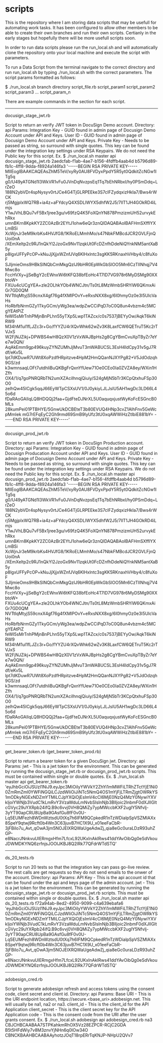 # scripts

This is the repository where I am storing data scripts that may be usefull for automating work tasks. It has been configured to allow other members to be able to create their own branches and run their own scripts. Certianly in the early stages but hopefully there will be more usefull scripts soon.

In order to run data scripts please run the run_local.sh and will automatically clone the repository onto your local machine and execute the script with parameters.

To run a Data Script from the terminal navigate to the correct directory and run run_local.sh by typing ./run_local.sh with the correct parameters. The script params formatted as follows:

$ ./run_local.sh branch directory script_file.rb script_param1 script_param2 script_param3 ... script_param_n

There are example commands in the section for each script.

------------------------------------------------------------------------------------------------------------

docusign_stage_jwt.rb


Script to return an verify JWT token in DocuSign Demo account.
Directory: api
Params: 
	Integration Key - GUID found in admin page of Docusign Demo Account under API and Keys.
	User ID - GUID found in admin page of Docusign Demo Account under API and Keys.
	Private Key - Needs to be passed as string, so surround with single quotes. This key can be found under the integration key settings under RSA Keypairs. We do not need the Public key for this script.
Ex.
	$ ./run_local.sh master api docusign_stage_jwt.rb 2aedcfab-f1ab-4ae7-b156-4fdffb4aab4d b5796d89-fb1c-4ff8-9dda-f8924a146fa3 '-----BEGIN RSA PRIVATE KEY-----
MIIEogIBAAKCAQEAsZhM5TeV/xyRy0AU8FVDyxPpdY5R5yt0QdkitZcNGw1ITg5q
g0/U49yATGNd1l3WkVR1vFu0JVnDqNvzpsEq1Tq7bEhNRbxI/hy0PSmDdq+LrZeO
188N2ybVDr4spNysyv0rtJCe4G4TjGLRPEEke3S7cIFZydqxizHkIa7/Bws4rWCK
rj5MgjpIxWQ7RB+ia4z+aFYdcyQ4XSDLlWYX5dhfW2J5/7llT1JH4GOkRD4iLmjs
Y1wJVhLBQu7vF5Bx1jree3gu/v69fzQ4K5FoXQnYN878PmzizmUH52urvykEhRkx
umnBKrn8KpkKY2ZC0AzBr2EYtJ1ohw6eQr3znQIDAQABAoIBAFHmSXfflYXLmBSi
XcWjnJr3eM9krbKs4HVJfG8/1KRoELMmhMo/s47NbkFMBcdJCR2GVLFjnQUoi0nA
/XEmXeltp2c9RJ1nQkYl2JzoGx9Nv11zqkUt0FcDZnfhDdeNiQYnkNM5antXaB5y
p8lgxUFFyPcOP+kNuJjXjjxWZnfJVq6KlHxlntc3sgKK5RKnaxhVHby4/c8fuXoF
SJIjmieOms9HBkSINQbCmMkgQzIJ9bHR0EpWkGbSlOO5Mn6CzTIlNhqj7V4Mwc8o
FccHVXy+jjSeBgY2cEWnxWi6tKFQ38bfEoHc4T7lD7VG978r6MyDSMg90XXbtoW+
FXUu4cUCgYEA+zle2OLhkYOb4WNCJtn/Ts0tL8MzWmbSHRYiW6QKmxAiGr7GD0QM
NVTtIqMtyjS59cnxX4gf76g4fXMlPOvY+eRxsNXX8xg/6I0hmyOz0e3I5UIcVaHs
HoRbfbNrmGZy1TkyGCm/yWg3ea/wdpZwCCiPqD7oC0Q8un4vbzm4c5MCgYEAtPiZ
feWI5sMrTnhPMjnBnPLhn55yTXp5Lwp1TAZcx/c0s7537jBEYyOw/AqkT6kiNRW9
M34hM1ul1fLJZc3r+Go/fYYZU4rXQvWhk62wZv3K8LaxfCW6QETruT5Kc2rTVJxS
W2FjNJZikj+DPWBS4wH8QzX0V1zVxWAJBpHs2g8CgYBmCvuXpTByZr7eYe7w0QN/
AqAkEmm9gp496kuyZYNZUMhJjMvuT3mWABUCSL3EsH4IdCpy31v5gJ7Rdf/eKv5L
Ipt7dKDuwR7UWt8XoPzdfHRpitzve4HpM2HmQQanNJXYPg82+V5JdOdzqh9GS/zd
k3wmnsaqLOFt7utdhliBuQKBgFrQxnYfUew71Oe0CEo0Ia0ZVZA8ey/WXin1HZfh
OX4/1/q7goPNRQRbTN2umXZAciIhnqjQiuiy/S24gMjN5bTr3KCpQtxhuFSp30O0
zelhQw45ICgk5qqJ66EyWTpCSXsUV1/0J0ykiyLJLJsIU5AH1wgDc3LD66L45o6d
fDaRAoGAIlqLQ8HDQQj2faa+GjdFteDJNrXL5U0aquqxjustWyKoFcESGncB0MLs
28kumPei01PTBHYE/5GnwUkDCBEteT3b80EVUQ4HNp3cvZ1AlhFnv5GeWcpMmIek
mG7rEFqEyC2Gh9rmd69SmB9IyUfz3tU0xqAWWiHzZtlbiE881bY=
-----END RSA PRIVATE KEY-----'

------------------------------------------------------------------------------------------------------------

docusign_prod_jwt.rb


Script to return an verify JWT token in DocuSign Production account.
Directory: api
Params: 
	Integration Key - GUID found in admin page of Docusign Producation Account under API and Keys.
	User ID - GUID found in admin page of Docusign Demo Account under API and Keys.
	Private Key - Needs to be passed as string, so surround with single quotes. This key can be found under the integration key settings under RSA Keypairs. We do not need the Public key for this script.
Ex.
	$ ./run_local.sh master api docusign_prod_jwt.rb 2aedcfab-f1ab-4ae7-b156-4fdffb4aab4d b5796d89-fb1c-4ff8-9dda-f8924a146fa3 '-----BEGIN RSA PRIVATE KEY-----
MIIEogIBAAKCAQEAsZhM5TeV/xyRy0AU8FVDyxPpdY5R5yt0QdkitZcNGw1ITg5q
g0/U49yATGNd1l3WkVR1vFu0JVnDqNvzpsEq1Tq7bEhNRbxI/hy0PSmDdq+LrZeO
188N2ybVDr4spNysyv0rtJCe4G4TjGLRPEEke3S7cIFZydqxizHkIa7/Bws4rWCK
rj5MgjpIxWQ7RB+ia4z+aFYdcyQ4XSDLlWYX5dhfW2J5/7llT1JH4GOkRD4iLmjs
Y1wJVhLBQu7vF5Bx1jree3gu/v69fzQ4K5FoXQnYN878PmzizmUH52urvykEhRkx
umnBKrn8KpkKY2ZC0AzBr2EYtJ1ohw6eQr3znQIDAQABAoIBAFHmSXfflYXLmBSi
XcWjnJr3eM9krbKs4HVJfG8/1KRoELMmhMo/s47NbkFMBcdJCR2GVLFjnQUoi0nA
/XEmXeltp2c9RJ1nQkYl2JzoGx9Nv11zqkUt0FcDZnfhDdeNiQYnkNM5antXaB5y
p8lgxUFFyPcOP+kNuJjXjjxWZnfJVq6KlHxlntc3sgKK5RKnaxhVHby4/c8fuXoF
SJIjmieOms9HBkSINQbCmMkgQzIJ9bHR0EpWkGbSlOO5Mn6CzTIlNhqj7V4Mwc8o
FccHVXy+jjSeBgY2cEWnxWi6tKFQ38bfEoHc4T7lD7VG978r6MyDSMg90XXbtoW+
FXUu4cUCgYEA+zle2OLhkYOb4WNCJtn/Ts0tL8MzWmbSHRYiW6QKmxAiGr7GD0QM
NVTtIqMtyjS59cnxX4gf76g4fXMlPOvY+eRxsNXX8xg/6I0hmyOz0e3I5UIcVaHs
HoRbfbNrmGZy1TkyGCm/yWg3ea/wdpZwCCiPqD7oC0Q8un4vbzm4c5MCgYEAtPiZ
feWI5sMrTnhPMjnBnPLhn55yTXp5Lwp1TAZcx/c0s7537jBEYyOw/AqkT6kiNRW9
M34hM1ul1fLJZc3r+Go/fYYZU4rXQvWhk62wZv3K8LaxfCW6QETruT5Kc2rTVJxS
W2FjNJZikj+DPWBS4wH8QzX0V1zVxWAJBpHs2g8CgYBmCvuXpTByZr7eYe7w0QN/
AqAkEmm9gp496kuyZYNZUMhJjMvuT3mWABUCSL3EsH4IdCpy31v5gJ7Rdf/eKv5L
Ipt7dKDuwR7UWt8XoPzdfHRpitzve4HpM2HmQQanNJXYPg82+V5JdOdzqh9GS/zd
k3wmnsaqLOFt7utdhliBuQKBgFrQxnYfUew71Oe0CEo0Ia0ZVZA8ey/WXin1HZfh
OX4/1/q7goPNRQRbTN2umXZAciIhnqjQiuiy/S24gMjN5bTr3KCpQtxhuFSp30O0
zelhQw45ICgk5qqJ66EyWTpCSXsUV1/0J0ykiyLJLJsIU5AH1wgDc3LD66L45o6d
fDaRAoGAIlqLQ8HDQQj2faa+GjdFteDJNrXL5U0aquqxjustWyKoFcESGncB0MLs
28kumPei01PTBHYE/5GnwUkDCBEteT3b80EVUQ4HNp3cvZ1AlhFnv5GeWcpMmIek
mG7rEFqEyC2Gh9rmd69SmB9IyUfz3tU0xqAWWiHzZtlbiE881bY=
-----END RSA PRIVATE KEY-----'

------------------------------------------------------------------------------------------------------------

get_bearer_token.rb (get_bearer_token_prod.rb)

Script to return a bearer token for a given DocuSign jwt.
Directory: api
Params: 
	jwt - This is a jwt token for the environment. This can be generated by running the docusign_stage_jwt.rb or docusign_prod_jwt.rb scripts. This must be contained within single or double quotes.
Ex.
	$ ./run_local.sh master api get_bearer_token.rb 'eyJhbGciOiJSUzI1NiJ9.eyJpc3MiOiIyYWVkY2ZhYi1mMWFiLTRhZTctYjE1Ni00ZmRmZmI0YWFiNGQiLCJzdWIiOiJiNTc5NmQ4OS1mYjFjLTRmZjgtOWRkYS1mODkyNGExNDZmYTMiLCJpYXQiOjEsImV4cCI6MjE0NzQ4MzY0NywiYXVkIjoiYWNjb3VudC1kLmRvY3VzaWduLmNvbSIsInNjb3BlIjoic2lnbmF0dXJlIGltcGVyc29uYXRpb24ifQ.B9c6vvj0VH8QMiZy7ypMWccbKXF2uglY5Nfvlj-3yYT90apCRU8UpBa9GAsfGu8fF0v0U-Lq5EUMFezh8WDnWztsdU0tXq7h6IFM9QCpkedR1nTzWDialpSpVSZMIAXx8SpeY9qtwj9Rcft0b4Wn3C63juvB7HC1X9U_x01eeFaCbR-3jFBilo7u_Avt_qOwA3jm5NOJElXRQWaUgeAdwZj_qia8eGc0uraLDzR93uhZGP-e8NacrJNnkvuUlERmgxHfm7LfcxL92UKxInAklRws41ddYAvOibQg0eSdVkouJDWMDKYNQ6zrfnjsJOOIJKBJ8Q2lRk77QFdrWTdSTQ'


------------------------------------------------------------------------------------------------------------

ds_20_tests.rb

Script to run 20 tests so that the integration key can pass go-live review. The rest calls are get requests so they do not send emails to the onwer of the account.
Directory: api
Params: 
	API Key - This is the api account id that can be found under the api and keys page of the admin account.
	jwt - This is a jwt token for the environment. This can be generated by running the docusign_stage_jwt.rb or docusign_prod_jwt.rb scripts. This must be contained within single or double quotes.
Ex.
	$ ./run_local.sh master api ds_20_tests.rb f72a94ab-8ed2-4950-9099-c4a639ebafa6 'eyJhbGciOiJSUzI1NiJ9.eyJpc3MiOiIyYWVkY2ZhYi1mMWFiLTRhZTctYjE1Ni00ZmRmZmI0YWFiNGQiLCJzdWIiOiJiNTc5NmQ4OS1mYjFjLTRmZjgtOWRkYS1mODkyNGExNDZmYTMiLCJpYXQiOjEsImV4cCI6MjE0NzQ4MzY0NywiYXVkIjoiYWNjb3VudC1kLmRvY3VzaWduLmNvbSIsInNjb3BlIjoic2lnbmF0dXJlIGltcGVyc29uYXRpb24ifQ.B9c6vvj0VH8QMiZy7ypMWccbKXF2uglY5Nfvlj-3yYT90apCRU8UpBa9GAsfGu8fF0v0U-Lq5EUMFezh8WDnWztsdU0tXq7h6IFM9QCpkedR1nTzWDialpSpVSZMIAXx8SpeY9qtwj9Rcft0b4Wn3C63juvB7HC1X9U_x01eeFaCbR-3jFBilo7u_Avt_qOwA3jm5NOJElXRQWaUgeAdwZj_qia8eGc0uraLDzR93uhZGP-e8NacrJNnkvuUlERmgxHfm7LfcxL92UKxInAklRws41ddYAvOibQg0eSdVkouJDWMDKYNQ6zrfnjsJOOIJKBJ8Q2lRk77QFdrWTdSTQ'

------------------------------------------------------------------------------------------------------------

adobesign_cred.rb

Script to generate adobesign refresh and access tokens using the consent code, client secret and client id.
Directory: api
Params: 
	Base URI - This is the URI endpoint location, https://secure.<base_uri>.adobesign.net. This will usually be na1, na2 or na3.
	client_id - This is the client_id for the API Application
	client_secret - This is the client secret key for the API Application
	code - This is the consent code from the URI after the user grants consent.
Ex.
	$ ./run_local.sh adobesign api adobesign_cred.rb na3 CBJCHBCAABAA7STPKahkmRhOX5Vz28EZPCR-RCjC2GDA B5t5HFdWiy7v8M3znvYjNHn6q0IOw34O CBNCKBAAHBCAABAAyhotzJOqT18rpERrTqKNJP-NHpU2QVv7
